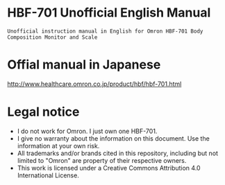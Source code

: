 HBF-701 Unofficial English Manual
=================================

    Unofficial instruction manual in English for Omron HBF-701 Body Composition Monitor and Scale

Offial manual in Japanese
=========================

   http://www.healthcare.omron.co.jp/product/hbf/hbf-701.html

Legal notice
============

 - I do not work for Omron. I just own one HBF-701.
 - I give no warranty about the information on this document. Use the information at your own risk.
 - All trademarks and/or brands cited in this repository, including but not limited to "Omron" are property of their respective owners.
 - This work is licensed under a Creative Commons Attribution 4.0 International License.
